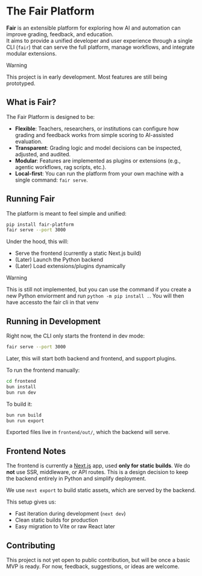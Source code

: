 # The Fair Platform

**Fair** is an extensible platform for exploring how AI and automation can improve grading, feedback, and education.  
It aims to provide a unified developer and user experience through a single CLI (`fair`) that can serve the full platform, manage workflows, and integrate modular extensions.

<!-- what a terrible explanation btw, I should explain more about the features and mission once i publish the paper or idk -->

> [!WARNING]
> This project is in early development. Most features are still being prototyped.

## What is Fair?

The Fair Platform is designed to be:

- **Flexible**: Teachers, researchers, or institutions can configure how grading and feedback works from simple scoring to AI-assisted evaluation.
- **Transparent**: Grading logic and model decisions can be inspected, adjusted, and audited.
- **Modular**: Features are implemented as plugins or extensions (e.g., agentic workflows, rag scripts, etc.).
- **Local-first**: You can run the platform from your own machine with a single command: `fair serve`.

## Running Fair

The platform is meant to feel simple and unified:

```bash
pip install fair-platform
fair serve --port 3000
```

Under the hood, this will:

* Serve the frontend (currently a static Next.js build)
* (Later) Launch the Python backend
* (Later) Load extensions/plugins dynamically

> [!WARNING]
> This is still not implemented, but you can use the command if you create a new Python enviorment and run `python -m pip install .`. You will then have accessto the fair cli in that venv

## Running in Development

Right now, the CLI only starts the frontend in dev mode:

```bash
fair serve --port 3000
```

Later, this will start both backend and frontend, and support plugins.

To run the frontend manually:

```bash
cd frontend
bun install
bun run dev
```

To build it:

```bash
bun run build
bun run export
```

Exported files live in `frontend/out/`, which the backend will serve.

## Frontend Notes

The frontend is currently a [Next.js](https://nextjs.org/) app, used **only for static builds**.
We do **not** use SSR, middleware, or API routes. This is a design decision to keep the backend entirely in Python and simplify deployment.

We use `next export` to build static assets, which are served by the backend.

This setup gives us:

* Fast iteration during development (`next dev`)
* Clean static builds for production
* Easy migration to Vite or raw React later
## Contributing

This project is not yet open to public contribution, but will be once a basic MVP is ready.
For now, feedback, suggestions, or ideas are welcome.
